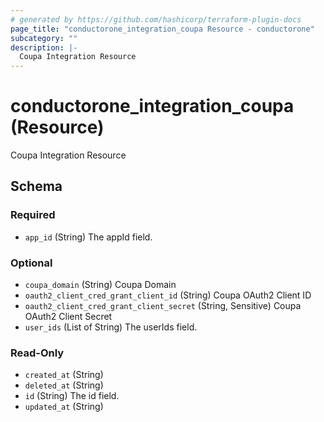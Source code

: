 ```yaml
---
# generated by https://github.com/hashicorp/terraform-plugin-docs
page_title: "conductorone_integration_coupa Resource - conductorone"
subcategory: ""
description: |-
  Coupa Integration Resource
---
```


# conductorone_integration_coupa (Resource)

Coupa Integration Resource



<!-- schema generated by tfplugindocs -->
## Schema

### Required

- `app_id` (String) The appId field.

### Optional

- `coupa_domain` (String) Coupa Domain
- `oauth2_client_cred_grant_client_id` (String) Coupa OAuth2 Client ID
- `oauth2_client_cred_grant_client_secret` (String, Sensitive) Coupa OAuth2 Client Secret
- `user_ids` (List of String) The userIds field.

### Read-Only

- `created_at` (String)
- `deleted_at` (String)
- `id` (String) The id field.
- `updated_at` (String)
